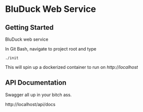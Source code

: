 # BluDuck Web Service

## Getting Started

BluDuck web service

In Git Bash, navigate to project root and type

```
./init
```

This will spin up a dockerized container to run on *http://localhost*

## API Documentation

Swagger all up in your bitch ass.

http://localhost/api/docs